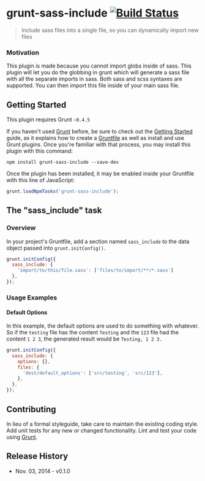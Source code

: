 # grunt-sass-include [![Build Status](https://travis-ci.org/jchn/grunt-sass-include.svg?branch=master)](https://travis-ci.org/jchn/grunt-sass-include)

> Include sass files into a single file, so you can dynamically import new files

### Motivation

This plugin is made because you cannot import globs inside of sass. This plugin will let you do the globbing in grunt which will generate a sass file with all the separate imports in sass. Both sass and scss syntaxes are supported. You can then import this file inside of your main sass file.

## Getting Started
This plugin requires Grunt `~0.4.5`

If you haven't used [Grunt](http://gruntjs.com/) before, be sure to check out the [Getting Started](http://gruntjs.com/getting-started) guide, as it explains how to create a [Gruntfile](http://gruntjs.com/sample-gruntfile) as well as install and use Grunt plugins. Once you're familiar with that process, you may install this plugin with this command:

```shell
npm install grunt-sass-include --save-dev
```

Once the plugin has been installed, it may be enabled inside your Gruntfile with this line of JavaScript:

```js
grunt.loadNpmTasks('grunt-sass-include');
```

## The "sass_include" task

### Overview
In your project's Gruntfile, add a section named `sass_include` to the data object passed into `grunt.initConfig()`.

```js
grunt.initConfig({
  sass_include: {
    'import/to/this/file.sass': ['files/to/import/**/*.sass']
  },
});
```

### Usage Examples

#### Default Options
In this example, the default options are used to do something with whatever. So if the `testing` file has the content `Testing` and the `123` file had the content `1 2 3`, the generated result would be `Testing, 1 2 3.`

```js
grunt.initConfig({
  sass_include: {
    options: {},
    files: {
      'dest/default_options': ['src/testing', 'src/123'],
    },
  },
});
```

## Contributing
In lieu of a formal styleguide, take care to maintain the existing coding style. Add unit tests for any new or changed functionality. Lint and test your code using [Grunt](http://gruntjs.com/).

## Release History

* Nov. 03, 2014 - v0.1.0
